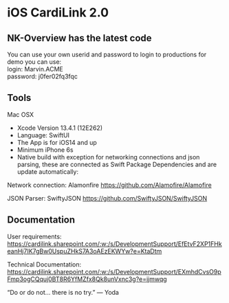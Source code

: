 # iOS CardiLink 2.0



## NK-Overview has the latest code

You can use your own userid and password to login to productions for demo you can use:     
login: Marvin.ACME    
password: j0fer02fq3fqc

 
## Tools 

Mac OSX    


- Xcode Version 13.4.1 (12E262)
- Language: SwiftUI 
- The App is for iOS14 and up 
- Minimum iPhone 6s 
- Native build with exception for networking connections and json parsing, these are connected as Swift Package Dependencies and are update automatically: 

Network connection: 
Alamonfire      https://github.com/Alamofire/Alamofire 

JSON Parser: 
SwiftyJSON      https://github.com/SwiftyJSON/SwiftyJSON 



## Documentation

User requirements:
https://cardilink.sharepoint.com/:w:/s/DevelopmentSupport/EfEtvF2XP1FHkeanHj7IK7gBw0UspuZHkS7A3oAEzEKWYw?e=KtaDtm
 
Technical Documentation:
https://cardilink.sharepoint.com/:w:/s/DevelopmentSupport/EXmhdCvsO9pFmp3ogCQquj0BT8R6YfMZfx8Qk8unVxnc3g?e=ijmwqg


“Do or do not... there is no try.”  — Yoda
